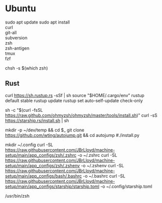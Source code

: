 # Ubuntu

sudo apt update
sudo apt install \
  curl \
  git-all \
  subversion \
  zsh \
  zsh-antigen \
  tmux \
  fzf

chsh -s $(which zsh)

## Rust
curl https://sh.rustup.rs -sSf | sh
source "$HOME/.cargo/env"
rustup default stable
rustup update
rustup set auto-self-update check-only

sh -c "$(curl -fsSL https://raw.github.com/ohmyzsh/ohmyzsh/master/tools/install.sh)"
curl -sS https://starship.rs/install.sh | sh

mkdir -p ~/dev/temp && cd $_
git clone https://github.com/wting/autojump.git && cd autojump
#./install.py


mkdir ~/.config
curl -SL https://raw.githubusercontent.com/JBrLloyd/machine-setup/main/app_configs/zsh/.zshrc -o ~/.zshrc
curl -SL https://raw.githubusercontent.com/JBrLloyd/machine-setup/main/app_configs/zsh/.zshenv -o ~/.zshenv
curl -SL https://raw.githubusercontent.com/JBrLloyd/machine-setup/main/app_configs/bash/.bashrc -o ~/.bashrc
curl -SL https://raw.githubusercontent.com/JBrLloyd/machine-setup/main/app_configs/starship/starship.toml -o ~/.config/starship.toml

/usr/bin/zsh
